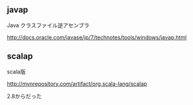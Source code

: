 ## javap

Java クラスファイル逆アセンブラ

http://docs.oracle.com/javase/jp/7/technotes/tools/windows/javap.html

## scalap

scala版

http://mvnrepository.com/artifact/org.scala-lang/scalap

2.8からだった

